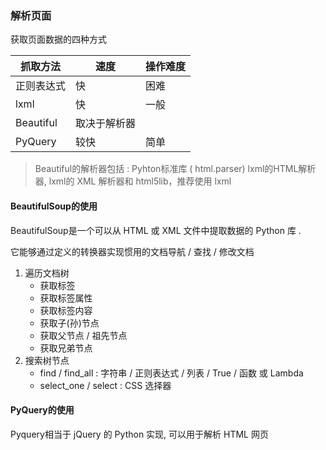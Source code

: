 ### 解析页面





获取页面数据的四种方式

| 抓取方法   | 速度         | 操作难度 |
| ---------- | ------------ | -------- |
| 正则表达式 | 快           | 困难     |
| lxml       | 快           | 一般     |
| Beautiful  | 取决于解析器 |          |
| PyQuery    | 较快         | 简单     |

>   Beautiful的解析器包括 : Pyhton标准库 ( html.parser)  lxml的HTML解析器, lxml的 XML 解析器和 html5lib，推荐使用 lxml



#### BeautifulSoup的使用

BeautifulSoup是一个可以从 HTML 或 XML 文件中提取数据的 Python 库 .

它能够通过定义的转换器实现惯用的文档导航 / 查找 / 修改文档



1.  遍历文档树
    -   获取标签
    -   获取标签属性
    -   获取标签内容
    -   获取子(孙)节点
    -   获取父节点 / 祖先节点
    -   获取兄弟节点
2.  搜索树节点
    -   find / find_all : 字符串 / 正则表达式 / 列表 / True / 函数 或 Lambda
    -   select_one / select : CSS 选择器



#### PyQuery的使用

Pyquery相当于 jQuery 的 Python 实现, 可以用于解析 HTML 网页



